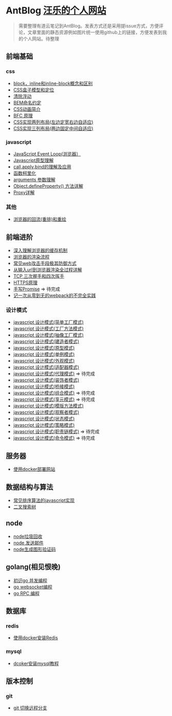 # AntBlog  [汪乐的个人网站](https://github.com/antbaobao/AntVueBlogFront) 
> 需要整理有道云笔记到AntBlog。发表方式还是采用提issue方式，方便评论，文章里面的静态资源例如图片统一使用github上的链接，方便发表到我的个人网站。待整理
## 前端基础
### css
* [block，inline和inline-block概念和区别](https://github.com/antbaobao/AntBlog/issues/48)
* [CSS盒子模型和定位](https://github.com/antbaobao/AntBlog/issues/7)
* [清除浮动](https://github.com/antbaobao/AntBlog/issues/11)
* [BEM命名约定](https://github.com/antbaobao/AntBlog/issues/10)
* [CSS动画简介](https://github.com/antbaobao/AntBlog/issues/12)
* [BFC 原理](https://github.com/antbaobao/AntBlog/issues/25)
* [CSS实现两列布局(左边定宽右边自适应)](https://github.com/antbaobao/AntBlog/issues/26)
* [CSS实现三列布局(两边固定中间自适应)](https://github.com/antbaobao/AntBlog/issues/27)
### javascript
* [JavaScript Event Loop(浏览器）](https://github.com/antbaobao/AntBlog/issues/13)
* [Javascript原型理解](https://github.com/antbaobao/AntBlog/issues/14)
* [call,apply,bind的理解及应用](https://github.com/antbaobao/AntBlog/issues/15)
* [函数柯里化](https://github.com/antbaobao/AntBlog/issues/16)
* [arguments 参数理解](https://github.com/antbaobao/AntBlog/issues/17)
* [Object.defineProperty() 方法详解](https://github.com/antbaobao/AntBlog/issues/18)
* [Proxy详解](https://github.com/antbaobao/AntBlog/issues/19)
### 其他
* [浏览器的回流(重排)和重绘](https://github.com/antbaobao/AntBlog/issues/9)
## 前端进阶
* [深入理解浏览器的缓存机制](https://github.com/antbaobao/AntBlog/issues/1)
* [浏览器的渲染流程](https://github.com/antbaobao/AntBlog/issues/8)
* [常见web攻击手段极其防御方式](https://github.com/antbaobao/AntBlog/issues/2)
* [从输入url到浏览器渲染全过程详解](https://github.com/antbaobao/AntBlog/issues/3)
* [TCP 三次握手和四次挥手](https://github.com/antbaobao/AntBlog/issues/4)
* [HTTPS原理](https://github.com/antbaobao/AntBlog/issues/5)
* [手写Promise](https://github.com/antbaobao/AntBlog/issues/29) => 待完成
* [记一次从零到无的webpack的不完全实践](https://github.com/antbaobao/AntBlog/issues/49)
### 设计模式
* [javascript 设计模式(简单工厂模式)](https://github.com/antbaobao/AntBlog/issues/21)
* [javascript 设计模式(工厂方法模式)](https://github.com/antbaobao/AntBlog/issues/22)
* [javascript 设计模式(抽像工厂模式)](https://github.com/antbaobao/AntBlog/issues/23)
* [javascript 设计模式(建造者模式)](https://github.com/antbaobao/AntBlog/issues/28)
* [javascript 设计模式(原型模式)](https://github.com/antbaobao/AntBlog/issues/31)
* [javascript 设计模式(单例模式)](https://github.com/antbaobao/AntBlog/issues/32)
* [javascript 设计模式(外观模式)](https://github.com/antbaobao/AntBlog/issues/33)
* [javascript 设计模式(适配器模式)](https://github.com/antbaobao/AntBlog/issues/34)
* [javascript 设计模式(代理模式)](#)  => 待完成
* [javascript 设计模式(装饰者模式)](https://github.com/antbaobao/AntBlog/issues/35)
* [javascript 设计模式(桥接模式)](https://github.com/antbaobao/AntBlog/issues/36)
* [javascript 设计模式(组合模式)](#)  => 待完成
* [javascript 设计模式(享元模式)](#)  => 待完成
* [javascript 设计模式(模版方法模式)](https://github.com/antbaobao/AntBlog/issues/40)
* [javascript 设计模式(观察者模式)](https://github.com/antbaobao/AntBlog/issues/24)
* [javascript 设计模式(状态模式)](https://github.com/antbaobao/AntBlog/issues/41)
* [javascript 设计模式(策略模式)](https://github.com/antbaobao/AntBlog/issues/45)
* [javascript 设计模式(职责链模式)](#) => 待完成
* [javascript 设计模式(命令模式)](#) => 待完成
## 服务器
* [使用docker部署网站](https://github.com/antbaobao/AntBlog/issues/20)
## 数据结构与算法
* [常见排序算法的javascript实现](https://github.com/antbaobao/AntBlog/issues/6)
* [二叉搜索树](https://github.com/antbaobao/AntBlog/issues/30)
## node
* [node垃圾回收](https://github.com/antbaobao/AntBlog/issues/37)
* [node 发送邮件](https://github.com/antbaobao/AntBlog/issues/43)
* [node生成图形验证码](https://github.com/antbaobao/AntBlog/issues/44)
## golang(相见恨晚)
* [初识go 并发编程](https://github.com/antbaobao/AntBlog/issues/38)
* [go websocket编程](https://github.com/antbaobao/AntBlog/issues/39)
* [go RPC 编程](https://github.com/antbaobao/AntBlog/issues/46)
## 数据库
### redis
* [使用docker安装Redis](https://github.com/antbaobao/AntBlog/issues/42)
### mysql
* [dcoker安装mysql教程](https://github.com/antbaobao/AntBlog/issues/50)
## 版本控制
### git
* [git 切换远程分支](https://github.com/antbaobao/AntBlog/issues/47)

